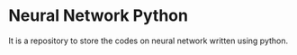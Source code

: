 # Neural Network Python
It is  a repository to store the codes on neural network written using python.
